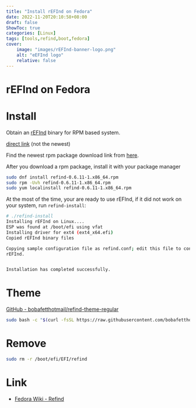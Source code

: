 ```yaml
---
title: "Install rEFInd on Fedora"
date: 2022-11-20T20:10:58+08:00
draft: false
ShowToc: true
categories: [Linux]
tags: [tools,refind,boot,fedora]
cover:
    image: "images/rEFInd-banner-logo.png"
    alt: "eEFInd logo"
    relative: false
---
```


# rEFInd on Fedora

# Install

Obtain an [rEFInd](https://www.rodsbooks.com/refind/) binary for RPM based system.

[direct link](http://sourceforge.net/projects/refind/files/0.13.3.1/refind-0.13.3.1-1.x86_64.rpm/download) (not the newest)

Find the newest rpm package download link from [here](https://www.rodsbooks.com/refind/getting.html).

After you download a rpm package, install it with your package manager

```bash
sudo dnf install refind-0.6.11-1.x86_64.rpm
sudo rpm -Uvh refind-0.6.11-1.x86_64.rpm
sudo yum localinstall refind-0.6.11-1.x86_64.rpm
```

At the most of the time, your are ready to use rEFInd, if it did not work on your system, run `refind-install`:

```bash
# ./refind-install
Installing rEFInd on Linux....
ESP was found at /boot/efi using vfat
Installing driver for ext4 (ext4_x64.efi)
Copied rEFInd binary files

Copying sample configuration file as refind.conf; edit this file to configure
rEFInd.


Installation has completed successfully.
```

# Theme

[GitHub - bobafetthotmail/refind-theme-regular](https://github.com/bobafetthotmail/refind-theme-regular)

```bash
sudo bash -c "$(curl -fsSL https://raw.githubusercontent.com/bobafetthotmail/refind-theme-regular/master/install.sh)"
```

# Remove

```bash
sudo rm -r /boot/efi/EFI/refind
```

# Link

- [Fedora Wiki - Refind](https://fedoraproject.org/wiki/Refind)
